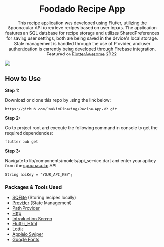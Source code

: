 <h1 align="center">
Foodado Recipe App
</h1>

<p align="center">
This recipe application was developed using Flutter, utilizing the Spoonacular API to retrieve recipes based on user inputs. The application features an SQL database for recipe storage and utilizes SharedPreferences for saving user settings, both are being saved in the device's local storage. State management is handled through the use of Provider, and user authentication is currently being developed through Firebase integration. Featured on <a href="https://flutterawesome.com/a-simple-food-recipe-application/">FlutterAwesome</a> 2022. 
</p>

![](https://github.com/JoakimEineving/Foodado-V2/blob/main/assets/readme_assets/Foodado.gif)

## How to Use

**Step 1:**

Download or clone this repo by using the link below:

```
https://github.com/JoakimEineving/Recipe-App-V2.git
```

**Step 2:**

Go to project root and execute the following command in console to get the required dependencies:

```
flutter pub get
```

**Step 3:**

Navigate to lib/components/models/api_service.dart and enter your apikey from the [spoonacular](https://spoonacular.com/food-api) API

```
String apiKey = "YOUR_API_KEY";
```

### Packages & Tools Used

- [SQFlite](https://pub.dev/packages/sqflite) (Storing recipes locally)
- [Provider](https://pub.dev/packages/provider) (State Management)
- [Path Provider](https://pub.dev/packages/path_provider)
- [Http](https://pub.dev/packages/http)
- [Introduction Screen](https://pub.dev/packages/introduction_screen)
- [Flutter_Html](https://pub.dev/packages/flutter_html)
- [Lottie](https://pub.dev/packages/lottie)
- [Appinio Swiper](https://pub.dev/packages/appinio_swiper)
- [Google Fonts](https://pub.dev/packages/google_fonts)
